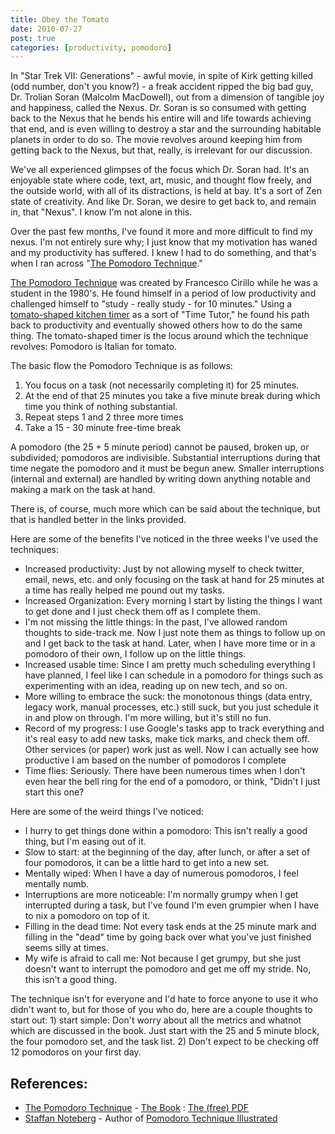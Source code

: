 ```yaml
---
title: Obey the Tomato
date: 2010-07-27
post: true
categories: [productivity, pomodoro]
---
```


In "Star Trek VII: Generations" - awful movie, in spite of Kirk getting killed (odd number, don't you know?) - a freak accident ripped the big bad guy, Dr. Trolian Soran (Malcolm MacDowell), out from a dimension of tangible joy and happiness, called the Nexus. Dr. Soran is so consumed with getting back to the Nexus that he bends his entire will and life towards achieving that end, and is even willing to destroy a star and the surrounding habitable planets in order to do so. The movie revolves around keeping him from getting back to the Nexus, but that, really, is irrelevant for our discussion.

We've all experienced glimpses of the focus which Dr. Soran had. It's an enjoyable state where code, text, art, music, and thought flow freely, and the outside world, with all of its distractions, is held at bay. It's a sort of Zen state of creativity. And like Dr. Soran, we desire to get back to, and remain in, that "Nexus". I know I'm not alone in this.

Over the past few months, I've found it more and more difficult to find my nexus. I'm not entirely sure why; I just know that my motivation has waned and my productivity has suffered. I knew I had to do something, and that's when I ran across "[The Pomodoro Technique](http://www.pomodorotechnique.com/)."

[The Pomodoro Technique](http://www.pomodorotechnique.com) was created by Francesco Cirillo while he was a student in the 1980's. He found himself in a period of low productivity and challenged himself to "study - really study - for 10 minutes." Using a [tomato-shaped kitchen timer](http://www.amazon.com/gp/product/B001S6A8XY/ref=as_li_ss_tl?ie=UTF8&tag=dumpgrou-20&linkCode=as2&camp=1789&creative=390957&creativeASIN=B001S6A8XY) as a sort of "Time Tutor," he found his path back to productivity and eventually showed others how to do the same thing. The tomato-shaped timer is the locus around which the technique revolves: Pomodoro is Italian for tomato.

The basic flow the Pomodoro Technique is as follows:

1. You focus on a task (not necessarily completing it) for 25 minutes.
2. At the end of that 25 minutes you take a five minute break during which time you think of nothing substantial.
3. Repeat steps 1 and 2 three more times
4. Take a 15 - 30 minute free-time break

A pomodoro (the 25 + 5 minute period) cannot be paused, broken up, or subdivided; pomodoros are indivisible. Substantial interruptions during that time negate the pomodoro and it must be begun anew. Smaller interruptions (internal and external) are handled by writing down anything notable and making a mark on the task at hand. 

There is, of course, much more which can be said about the technique, but that is handled better in the links provided.

Here are some of the benefits I've noticed in the three weeks I've used the techniques:

* Increased productivity: Just by not allowing myself to check twitter, email, news, etc. and only focusing on the task at hand for 25 minutes at a time has really helped me pound out my tasks.
* Increased Organization: Every morning I start by listing the things I want to get done and I just check them off as I complete them.
* I'm not missing the little things: In the past, I've allowed random thoughts to side-track me. Now I just note them as things to follow up on and I get back to the task at hand. Later, when I have more time or in a pomodoro of their own, I follow up on the little things.
* Increased usable time: Since I am pretty much scheduling everything I have planned, I feel like I can schedule in a pomodoro for things such as experimenting with an idea, reading up on new tech, and so on.
* More willing to embrace the suck: the monotonous things (data entry, legacy work, manual processes, etc.) still suck, but you just schedule it in and plow on through. I'm more willing, but it's still no fun.
* Record of my progress: I use Google's tasks app to track everything and it's real easy to add new tasks, make tick marks, and check them off. Other services (or paper) work just as well. Now I can actually see how productive I am based on the number of pomodoros I complete
* Time flies: Seriously. There have been numerous times when I don't even hear the bell ring for the end of a pomodoro, or think, "Didn't I just start this one?

Here are some of the weird things I've noticed:

* I hurry to get things done within a pomodoro: This isn't really a good thing, but I'm easing out of it.
* Slow to start: at the beginning of the day, after lunch, or after a set of four pomodoros, it can be a little hard to get into a new set.
* Mentally wiped: When I have a day of numerous pomodoros, I feel mentally numb.
* Interruptions are more noticeable: I'm normally grumpy when I get interrupted during a task, but I've found I'm even grumpier when I have to nix a pomodoro on top of it.
* Filling in the dead time: Not every task ends at the 25 minute mark and filling in the "dead" time by going back over what you've just finished seems silly at times.
* My wife is afraid to call me: Not because I get grumpy, but she just doesn't want to interrupt the pomodoro and get me off my stride. No, this isn't a good thing.

The technique isn't for everyone and I'd hate to force anyone to use it who didn't want to, but for those of you who do, here are a couple thoughts to start out: 1) start simple: Don't worry about all the metrics and whatnot which are discussed in the book. Just start with the 25 and 5 minute block, the four pomodoro set, and the task list. 2) Don't expect to be checking off 12 pomodoros on your first day.

## References:
* [The Pomodoro Technique](http://www.pomodorotechnique.com/) - [The Book](http://www.amazon.com/gp/product/1445219948/ref=as_li_ss_tl?ie=UTF8&tag=dumpgrou-20&linkCode=as2&camp=1789&creative=390957&creativeASIN=1445219948) : [The (free) PDF](http://www.pomodorotechnique.com/resources/cirillo/ThePomodoroTechnique_v1-3.pdf)
* [Staffan Noteberg](http://twitter.com/staffannoteberg) - Author of [Pomodoro Technique Illustrated](http://www.amazon.com/gp/product/1934356506/ref=as_li_ss_tl?ie=UTF8&tag=dumpgrou-20&linkCode=as2&camp=1789&creative=390957&creativeASIN=1934356506)
